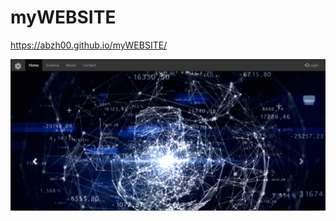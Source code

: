 # myWEBSITE

https://abzh00.github.io/myWEBSITE/

![Alt text](https://github.com/abzh00/myWEBSITE/blob/master/captures/%D0%A1%D0%BD%D0%B8%D0%BC%D0%BE%D0%BA.PNG?raw=true "Optional Title")
